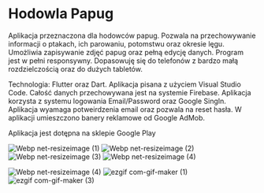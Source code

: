 # Hodowla Papug

Aplikacja przeznaczona dla hodowców papug. Pozwala na przechowywanie informacji o ptakach, ich parowaniu, potomstwu oraz okresie lęgu. Umożliwia zapisywanie zdjęć papug oraz pełną edycję danych. Program jest w pełni responsywny. Dopasowuję się do telefonów z bardzo małą rozdzielczością oraz do dużych tabletów.

Technologia: Flutter oraz Dart. Aplikacja pisana z użyciem Visual Studio Code. Całość danych przechowywana jest na systemie Firebase. Aplikacja korzysta z systemu logowania Email/Password oraz Google SingIn. Aplikacja wyamaga potweirdzenia email oraz pozwala na reset hasła. W aplikacji umieszczono banery reklamowe od Google AdMob. 

Aplikacja jest dotępna na sklepie Google Play

![Webp net-resizeimage (1)](https://user-images.githubusercontent.com/68157494/122677038-cb61dd00-d1e0-11eb-8656-251d793e8d60.png)              ![Webp net-resizeimage (2)](https://user-images.githubusercontent.com/68157494/122677196-8db18400-d1e1-11eb-99f4-3f0a0f0e716b.png)              ![Webp net-resizeimage (3)](https://user-images.githubusercontent.com/68157494/122677342-41b30f00-d1e2-11eb-9171-bf5fae65e7ab.png)              ![Webp net-resizeimage (4)](https://user-images.githubusercontent.com/68157494/122677484-ba19d000-d1e2-11eb-8801-b22363aa0b95.png)


![Webp net-resizeimage (4)](https://user-images.githubusercontent.com/68157494/122677876-8fc91200-d1e4-11eb-8167-fb85b7f1b32d.png)     ![ezgif com-gif-maker (1)](https://user-images.githubusercontent.com/68157494/122677603-4fb55f80-d1e3-11eb-8da9-df8429843e69.gif)   ![ezgif com-gif-maker (3)](https://user-images.githubusercontent.com/68157494/122677747-ebdf6680-d1e3-11eb-9d35-eba9263c69c3.gif)








